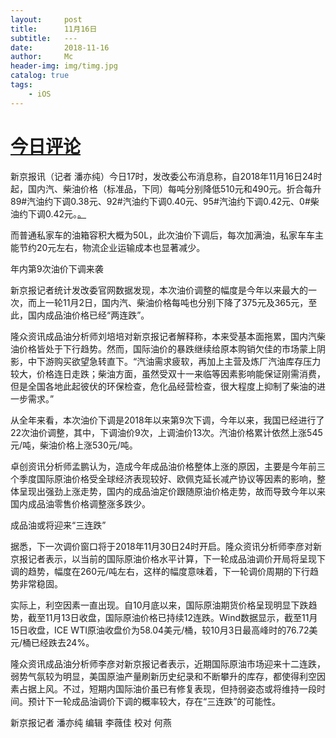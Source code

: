 ```yaml
---
layout:     post
title:      11月16日
subtitle:   ---
date:       2018-11-16
author:     Mc
header-img: img/timg.jpg
catalog: true
tags:
    - iOS
---
```


# [今日评论](http://www.bjnews.com.cn/finance/2018/11/15/521826.html "今日评论")

新京报讯（记者 潘亦纯）今日17时，发改委公布消息称，自2018年11月16日24时起，国内汽、柴油价格（标准品，下同）每吨分别降低510元和490元。折合每升89#汽油约下调0.38元、92#汽油约下调0.40元、95#汽油约下调0.42元、0#柴油约下调0.42元。[。](http://www.bjnews.com.cn/finance/2018/11/16/522161.html "。")

而普通私家车的油箱容积大概为50L，此次油价下调后，每次加满油，私家车车主能节约20元左右，物流企业运输成本也显著减少。

年内第9次油价下调来袭

新京报记者统计发改委官网数据发现，本次油价调整的幅度是今年以来最大的一次，而上一轮11月2日，国内汽、柴油价格每吨也分别下降了375元及365元，至此，国内成品油价格已经“两连跌”。

隆众资讯成品油分析师刘培培对新京报记者解释称，本来受基本面拖累，国内汽柴油价格皆处于下行趋势。然而，国际油价的暴跌继续给原本购销欠佳的市场蒙上阴影，中下游购买欲望急转直下。“汽油需求疲软，再加上主营及炼厂汽油库存压力较大，价格连日走跌；柴油方面，虽然受双十一来临等因素影响能保证刚需消费，但是全国各地此起彼伏的环保检查，危化品经营检查，很大程度上抑制了柴油的进一步需求。”

从全年来看，本次油价下调是2018年以来第9次下调，今年以来，我国已经进行了22次油价调整，其中，下调油价9次，上调油价13次。汽油价格累计依然上涨545元/吨，柴油价格上涨530元/吨。

卓创资讯分析师孟鹏认为，造成今年成品油价格整体上涨的原因，主要是今年前三个季度国际原油价格受全球经济表现较好、欧佩克延长减产协议等因素的影响，整体呈现出强劲上涨走势，国内的成品油定价跟随原油价格走势，故而导致今年以来国内成品油零售价格调整涨多跌少。

成品油或将迎来“三连跌”

据悉，下一次调价窗口将于2018年11月30日24时开启。隆众资讯分析师李彦对新京报记者表示，以当前的国际原油价格水平计算，下一轮成品油调价开局将呈现下调的趋势，幅度在260元/吨左右，这样的幅度意味着，下一轮调价周期的下行趋势非常稳固。

实际上，利空因素一直出现。自10月底以来，国际原油期货价格呈现明显下跌趋势，截至11月13日收盘，国际原油价格已持续12连跌。Wind数据显示，截至11月15日收盘，ICE WTI原油收盘价为58.04美元/桶，较10月3日最高峰时的76.72美元/桶已经跌去24%。

隆众资讯成品油分析师李彦对新京报记者表示，近期国际原油市场迎来十二连跌，弱势气氛较为明显，美国原油产量刷新历史纪录和不断攀升的库存，都使得利空因素占据上风。不过，短期内国际油价虽已有修复表现，但持弱姿态或将维持一段时间。预计下一轮成品油调价下调的概率较大，存在“三连跌”的可能性。

新京报记者 潘亦纯 编辑 李薇佳 校对 何燕

